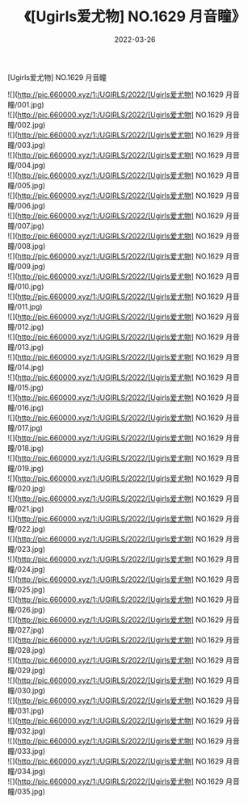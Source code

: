 ﻿---
layout: post
title:  《[Ugirls爱尤物] NO.1629 月音瞳》
date:   2022-03-26
img: http://pic.660000.xyz/1:/UGIRLS/2022/[Ugirls爱尤物] NO.1629 月音瞳/000.jpg
categories: [美女, 清纯, 唯美]
---

[Ugirls爱尤物] NO.1629 月音瞳

 ![](http://pic.660000.xyz/1:/UGIRLS/2022/[Ugirls爱尤物] NO.1629 月音瞳/001.jpg) <br>![](http://pic.660000.xyz/1:/UGIRLS/2022/[Ugirls爱尤物] NO.1629 月音瞳/002.jpg) <br>![](http://pic.660000.xyz/1:/UGIRLS/2022/[Ugirls爱尤物] NO.1629 月音瞳/003.jpg) <br>![](http://pic.660000.xyz/1:/UGIRLS/2022/[Ugirls爱尤物] NO.1629 月音瞳/004.jpg) <br>![](http://pic.660000.xyz/1:/UGIRLS/2022/[Ugirls爱尤物] NO.1629 月音瞳/005.jpg) <br>![](http://pic.660000.xyz/1:/UGIRLS/2022/[Ugirls爱尤物] NO.1629 月音瞳/006.jpg) <br>![](http://pic.660000.xyz/1:/UGIRLS/2022/[Ugirls爱尤物] NO.1629 月音瞳/007.jpg) <br>![](http://pic.660000.xyz/1:/UGIRLS/2022/[Ugirls爱尤物] NO.1629 月音瞳/008.jpg) <br>![](http://pic.660000.xyz/1:/UGIRLS/2022/[Ugirls爱尤物] NO.1629 月音瞳/009.jpg) <br>![](http://pic.660000.xyz/1:/UGIRLS/2022/[Ugirls爱尤物] NO.1629 月音瞳/010.jpg) <br>![](http://pic.660000.xyz/1:/UGIRLS/2022/[Ugirls爱尤物] NO.1629 月音瞳/011.jpg) <br>![](http://pic.660000.xyz/1:/UGIRLS/2022/[Ugirls爱尤物] NO.1629 月音瞳/012.jpg) <br>![](http://pic.660000.xyz/1:/UGIRLS/2022/[Ugirls爱尤物] NO.1629 月音瞳/013.jpg) <br>![](http://pic.660000.xyz/1:/UGIRLS/2022/[Ugirls爱尤物] NO.1629 月音瞳/014.jpg) <br>![](http://pic.660000.xyz/1:/UGIRLS/2022/[Ugirls爱尤物] NO.1629 月音瞳/015.jpg) <br>![](http://pic.660000.xyz/1:/UGIRLS/2022/[Ugirls爱尤物] NO.1629 月音瞳/016.jpg) <br>![](http://pic.660000.xyz/1:/UGIRLS/2022/[Ugirls爱尤物] NO.1629 月音瞳/017.jpg) <br>![](http://pic.660000.xyz/1:/UGIRLS/2022/[Ugirls爱尤物] NO.1629 月音瞳/018.jpg) <br>![](http://pic.660000.xyz/1:/UGIRLS/2022/[Ugirls爱尤物] NO.1629 月音瞳/019.jpg) <br>![](http://pic.660000.xyz/1:/UGIRLS/2022/[Ugirls爱尤物] NO.1629 月音瞳/020.jpg) <br>![](http://pic.660000.xyz/1:/UGIRLS/2022/[Ugirls爱尤物] NO.1629 月音瞳/021.jpg) <br>![](http://pic.660000.xyz/1:/UGIRLS/2022/[Ugirls爱尤物] NO.1629 月音瞳/022.jpg) <br>![](http://pic.660000.xyz/1:/UGIRLS/2022/[Ugirls爱尤物] NO.1629 月音瞳/023.jpg) <br>![](http://pic.660000.xyz/1:/UGIRLS/2022/[Ugirls爱尤物] NO.1629 月音瞳/024.jpg) <br>![](http://pic.660000.xyz/1:/UGIRLS/2022/[Ugirls爱尤物] NO.1629 月音瞳/025.jpg) <br>![](http://pic.660000.xyz/1:/UGIRLS/2022/[Ugirls爱尤物] NO.1629 月音瞳/026.jpg) <br>![](http://pic.660000.xyz/1:/UGIRLS/2022/[Ugirls爱尤物] NO.1629 月音瞳/027.jpg) <br>![](http://pic.660000.xyz/1:/UGIRLS/2022/[Ugirls爱尤物] NO.1629 月音瞳/028.jpg) <br>![](http://pic.660000.xyz/1:/UGIRLS/2022/[Ugirls爱尤物] NO.1629 月音瞳/029.jpg) <br>![](http://pic.660000.xyz/1:/UGIRLS/2022/[Ugirls爱尤物] NO.1629 月音瞳/030.jpg) <br>![](http://pic.660000.xyz/1:/UGIRLS/2022/[Ugirls爱尤物] NO.1629 月音瞳/031.jpg) <br>![](http://pic.660000.xyz/1:/UGIRLS/2022/[Ugirls爱尤物] NO.1629 月音瞳/032.jpg) <br>![](http://pic.660000.xyz/1:/UGIRLS/2022/[Ugirls爱尤物] NO.1629 月音瞳/033.jpg) <br>![](http://pic.660000.xyz/1:/UGIRLS/2022/[Ugirls爱尤物] NO.1629 月音瞳/034.jpg) <br>![](http://pic.660000.xyz/1:/UGIRLS/2022/[Ugirls爱尤物] NO.1629 月音瞳/035.jpg) <br>